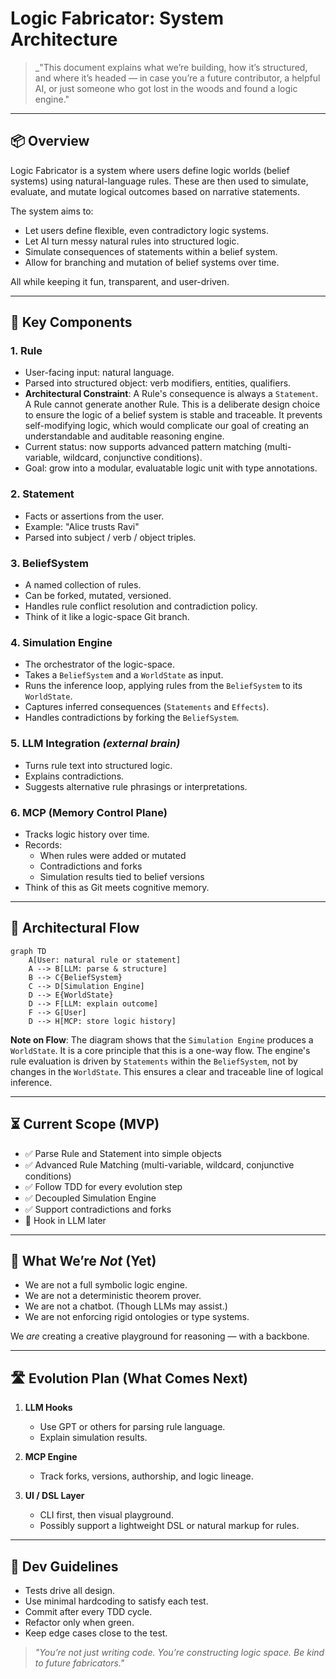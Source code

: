 # Logic Fabricator: System Architecture

> \_"This document explains what we’re building, how it’s structured, and where it’s headed — in case you’re a future contributor, a helpful AI, or just someone who got lost in the woods and found a logic engine."

---

## 📦 Overview

Logic Fabricator is a system where users define logic worlds (belief systems) using natural-language rules. These are then used to simulate, evaluate, and mutate logical outcomes based on narrative statements.

The system aims to:

- Let users define flexible, even contradictory logic systems.
- Let AI turn messy natural rules into structured logic.
- Simulate consequences of statements within a belief system.
- Allow for branching and mutation of belief systems over time.

All while keeping it fun, transparent, and user-driven.

---

## 🧱 Key Components

### 1. **Rule**

- User-facing input: natural language.
- Parsed into structured object: verb modifiers, entities, qualifiers.
- **Architectural Constraint**: A Rule's consequence is always a `Statement`. A Rule cannot generate another Rule. This is a deliberate design choice to ensure the logic of a belief system is stable and traceable. It prevents self-modifying logic, which would complicate our goal of creating an understandable and auditable reasoning engine.
- Current status: now supports advanced pattern matching (multi-variable, wildcard, conjunctive conditions).
- Goal: grow into a modular, evaluatable logic unit with type annotations.

### 2. **Statement**

- Facts or assertions from the user.
- Example: "Alice trusts Ravi"
- Parsed into subject / verb / object triples.

### 3. **BeliefSystem**

- A named collection of rules.
- Can be forked, mutated, versioned.
- Handles rule conflict resolution and contradiction policy.
- Think of it like a logic-space Git branch.

### 4. **Simulation Engine**

- The orchestrator of the logic-space.
- Takes a `BeliefSystem` and a `WorldState` as input.
- Runs the inference loop, applying rules from the `BeliefSystem` to its `WorldState`.
- Captures inferred consequences (`Statements` and `Effects`).
- Handles contradictions by forking the `BeliefSystem`.

### 5. **LLM Integration** *(external brain)*

- Turns rule text into structured logic.
- Explains contradictions.
- Suggests alternative rule phrasings or interpretations.

### 6. **MCP (Memory Control Plane)**

- Tracks logic history over time.
- Records:
  - When rules were added or mutated
  - Contradictions and forks
  - Simulation results tied to belief versions
- Think of this as Git meets cognitive memory.

---

## 🧭 Architectural Flow

```mermaid
graph TD
    A[User: natural rule or statement]
    A --> B[LLM: parse & structure]
    B --> C{BeliefSystem}
    C --> D[Simulation Engine]
    D --> E{WorldState}
    D --> F[LLM: explain outcome]
    F --> G[User]
    D --> H[MCP: store logic history]
```

**Note on Flow**: The diagram shows that the `Simulation Engine` produces a `WorldState`. It is a core principle that this is a one-way flow. The engine's rule evaluation is driven by `Statements` within the `BeliefSystem`, not by changes in the `WorldState`. This ensures a clear and traceable line of logical inference.

---

## ⏳ Current Scope (MVP)

- ✅ Parse Rule and Statement into simple objects
- ✅ Advanced Rule Matching (multi-variable, wildcard, conjunctive conditions)
- ✅ Follow TDD for every evolution step
- ✅ Decoupled Simulation Engine
- ✅ Support contradictions and forks
- 🚧 Hook in LLM later

---

## 📌 What We’re *Not* (Yet)

- We are not a full symbolic logic engine.
- We are not a deterministic theorem prover.
- We are not a chatbot. (Though LLMs may assist.)
- We are not enforcing rigid ontologies or type systems.

We *are* creating a creative playground for reasoning — with a backbone.

---

## 🛣️ Evolution Plan (What Comes Next)

1. **LLM Hooks**

   - Use GPT or others for parsing rule language.
   - Explain simulation results.

2. **MCP Engine**

   - Track forks, versions, authorship, and logic lineage.

3. **UI / DSL Layer**

   - CLI first, then visual playground.
   - Possibly support a lightweight DSL or natural markup for rules.

---

## 🧪 Dev Guidelines

- Tests drive all design.
- Use minimal hardcoding to satisfy each test.
- Commit after every TDD cycle.
- Refactor only when green.
- Keep edge cases close to the test.

> *"You’re not just writing code. You’re constructing logic space. Be kind to future fabricators."*